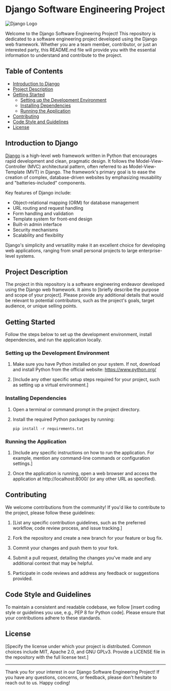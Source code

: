 # Django Software Engineering Project

![Django Logo](https://www.djangoproject.com/m/img/logos/django-logo-negative.png)

Welcome to the Django Software Engineering Project! This repository is dedicated to a software engineering project developed using the Django web framework. Whether you are a team member, contributor, or just an interested party, this README.md file will provide you with the essential information to understand and contribute to the project.

## Table of Contents

- [Introduction to Django](#introduction-to-django)
- [Project Description](#project-description)
- [Getting Started](#getting-started)
  - [Setting up the Development Environment](#setting-up-the-development-environment)
  - [Installing Dependencies](#installing-dependencies)
  - [Running the Application](#running-the-application)
- [Contributing](#contributing)
- [Code Style and Guidelines](#code-style-and-guidelines)
- [License](#license)

## Introduction to Django

[Django](https://www.djangoproject.com/) is a high-level web framework written in Python that encourages rapid development and clean, pragmatic design. It follows the Model-View-Controller (MVC) architectural pattern, often referred to as Model-View-Template (MVT) in Django. The framework's primary goal is to ease the creation of complex, database-driven websites by emphasizing reusability and "batteries-included" components.

Key features of Django include:

- Object-relational mapping (ORM) for database management
- URL routing and request handling
- Form handling and validation
- Template system for front-end design
- Built-in admin interface
- Security mechanisms
- Scalability and flexibility

Django's simplicity and versatility make it an excellent choice for developing web applications, ranging from small personal projects to large enterprise-level systems.

## Project Description

The project in this repository is a software engineering endeavor developed using the Django web framework. It aims to [briefly describe the purpose and scope of your project]. Please provide any additional details that would be relevant to potential contributors, such as the project's goals, target audience, or unique selling points.

## Getting Started

Follow the steps below to set up the development environment, install dependencies, and run the application locally.

### Setting up the Development Environment

1. Make sure you have Python installed on your system. If not, download and install Python from the official website: https://www.python.org/

2. [Include any other specific setup steps required for your project, such as setting up a virtual environment.]

### Installing Dependencies

1. Open a terminal or command prompt in the project directory.

2. Install the required Python packages by running:

   ```
   pip install -r requirements.txt
   ```

### Running the Application

1. [Include any specific instructions on how to run the application. For example, mention any command-line commands or configuration settings.]

2. Once the application is running, open a web browser and access the application at http://localhost:8000/ (or any other URL as specified).

## Contributing

We welcome contributions from the community! If you'd like to contribute to the project, please follow these guidelines:

1. [List any specific contribution guidelines, such as the preferred workflow, code review process, and issue tracking.]

2. Fork the repository and create a new branch for your feature or bug fix.

3. Commit your changes and push them to your fork.

4. Submit a pull request, detailing the changes you've made and any additional context that may be helpful.

5. Participate in code reviews and address any feedback or suggestions provided.

## Code Style and Guidelines

To maintain a consistent and readable codebase, we follow [insert coding style or guidelines you use, e.g., PEP 8 for Python code]. Please ensure that your contributions adhere to these standards.

## License

[Specify the license under which your project is distributed. Common choices include MIT, Apache 2.0, and GNU GPLv3. Provide a LICENSE file in the repository with the full license text.]

---

Thank you for your interest in our Django Software Engineering Project! If you have any questions, concerns, or feedback, please don't hesitate to reach out to us. Happy coding!
